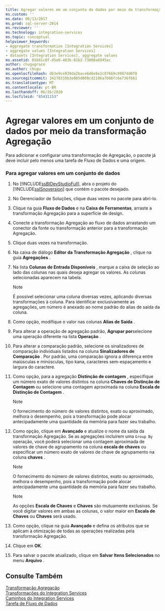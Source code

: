 ```yaml
---
title: Agregar valores em um conjunto de dados por meio da transformação Agregação | Microsoft Docs
ms.custom: ''
ms.date: 06/13/2017
ms.prod: sql-server-2014
ms.reviewer: ''
ms.technology: integration-services
ms.topic: conceptual
helpviewer_keywords:
- Aggregate transformation [Integration Services]
- aggregate values [Integration Services]
- datasets [Integration Services], aggregate values
ms.assetid: 01b81c0f-d5e0-483b-81b2-73800a6945ac
author: chugugrace
ms.author: chugu
ms.openlocfilehash: db3e9ce939da2bace6d6e8e1c87669c9987dd0f8
ms.sourcegitcommit: 34278310b3e005d008cd2106a7b86fc6e736f661
ms.translationtype: MT
ms.contentlocale: pt-BR
ms.lasthandoff: 06/26/2020
ms.locfileid: "85431153"
---
```

# <a name="aggregate-values-in-a-dataset-by-using-the-aggregate-transformation"></a>Agregar valores em um conjunto de dados por meio da transformação Agregação
  Para adicionar e configurar uma transformação de Agregação, o pacote já deve incluir pelo menos uma tarefa de Fluxo de Dados e uma origem.  
  
### <a name="to-aggregate-values-in-a-dataset"></a>Para agregar valores em um conjunto de dados  
  
1.  No [!INCLUDE[ssBIDevStudioFull](../../../includes/ssbidevstudiofull-md.md)], abra o projeto do [!INCLUDE[ssISnoversion](../../../includes/ssisnoversion-md.md)] que contém o pacote desejado.  
  
2.  No Gerenciador de Soluções, clique duas vezes no pacote para abri-lo.  
  
3.  Clique na guia **Fluxo de Dados** e na **Caixa de Ferramentas**, arraste a transformação Agregação para a superfície de design.  
  
4.  Conecte a transformação Agregação ao fluxo de dados arrastando um conector da fonte ou transformação anterior para a transformação Agregação.  
  
5.  Clique duas vezes na transformação.  
  
6.  Na caixa de diálogo **Editor da Transformação Agregação** , clique na guia **Agregações** .  
  
7.  Na lista **Colunas de Entrada Disponíveis** , marque a caixa de seleção ao lado das colunas nas quais deseja agregar os valores. As colunas selecionadas aparecem na tabela.  
  
    > [!NOTE]  
    >  É possível selecionar uma coluna diversas vezes, aplicando diversas transformações à coluna. Para identificar exclusivamente as agregações, um número é anexado ao nome padrão do alias de saída da coluna.  
  
8.  Como opção, modifique o valor nas colunas **Alias de Saída** .  
  
9. Para alterar a operação de agregação padrão, **Agrupar por**selecione uma operação diferente na lista **Operação** .  
  
10. Para alterar a comparação padrão, selecione os sinalizadores de comparação individuais listados na coluna **Sinalizadores de Comparação** . Por padrão, uma comparação ignora a diferença entre maiúsculas e minúsculas, tipo kana, caracteres sem-espaçamento e largura do caractere.  
  
11. Como opção, para a agregação **Distinção de contagem** , especifique um número exato de valores distintos na coluna **Chaves de Distinção de Contagem** ou selecione uma contagem aproximada na coluna **Escala de Distinção de Contagem** .  
  
    > [!NOTE]  
    >  O fornecimento do número de valores distintos, exato ou aproximado, melhora o desempenho, pois a transformação pode alocar antecipadamente uma quantidade da memória para fazer seu trabalho.  
  
12. Como opção, clique em **Avançado** e atualize o nome da saída da transformação Agregação. Se as agregações incluírem uma `Group By` operação, você poderá selecionar uma contagem aproximada de valores de chave de agrupamento na coluna **escala de chaves** ou especificar um número exato de valores de chave de agrupamento na coluna **chaves** .  
  
    > [!NOTE]  
    >  O fornecimento do número de valores distintos, exato ou aproximado, melhora o desempenho, pois a transformação pode alocar antecipadamente uma quantidade da memória para fazer seu trabalho.  
  
    > [!NOTE]  
    >  As opções **Escala de Chaves** e **Chaves** são mutuamente exclusivas. Se você digitar valores em ambas as colunas, o valor maior em **Escala de Chaves** ou **Chaves** será usado.  
  
13. Como opção, clique na guia **Avançado** e defina os atributos que se aplicam à otimização de todas as operações realizadas pela transformação Agregação.  
  
14. Clique em **OK**.  
  
15. Para salvar o pacote atualizado, clique em **Salvar Itens Selecionados** no menu **Arquivo** .  
  
## <a name="see-also"></a>Consulte Também  
 [Transformação Agregação](aggregate-transformation.md)   
 [Transformações do Integration Services](integration-services-transformations.md)   
 [Caminhos do Integration Services](../integration-services-paths.md)   
 [Tarefa de Fluxo de Dados](../../control-flow/data-flow-task.md)  
  
  

